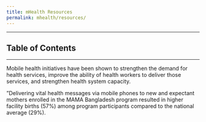 ```yaml
---
title: mHealth Resources
permalink: mhealth/resources/
---
```




___



## Table of Contents



___


Mobile health initiatives have been shown to strengthen the demand for health services, improve the ability of health workers to deliver those services, and strengthen health system capacity.

”Delivering vital health messages via mobile phones to new and expectant mothers enrolled in the MAMA Bangladesh program resulted in higher facility births (57%) among program participants compared to the national average (29%).
